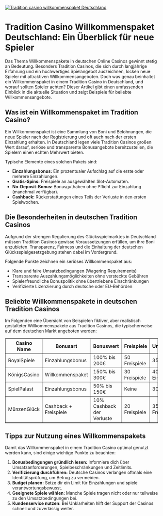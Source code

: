 [![Tradition casino willkommenspaket Deutschland](https://123-caf.pages.dev/gitsignup.png)](https://vrmoo.ru/Bt82HjjY)

<h1>Tradition Casino Willkommenspaket Deutschland: Ein Überblick für neue Spieler</h1>  <p>Das Thema Willkommenspakete in deutschen Online Casinos gewinnt stetig an Bedeutung. Besonders Tradition Casinos, die sich durch langjährige Erfahrung und ein hochwertiges Spielangebot auszeichnen, locken neue Spieler mit attraktiven Willkommensangeboten. Doch was genau beinhaltet ein Willkommenspaket in einem Tradition Casino in Deutschland, und worauf sollten Spieler achten? Dieser Artikel gibt einen umfassenden Einblick in die aktuelle Situation und zeigt Beispiele für beliebte Willkommensangebote.</p>  <h2>Was ist ein Willkommenspaket im Tradition Casino?</h2>  <p>Ein Willkommenspaket ist eine Sammlung von Boni und Belohnungen, die neue Spieler nach der Registrierung und oft auch nach der ersten Einzahlung erhalten. In Deutschland legen viele Tradition Casinos großen Wert darauf, seriöse und transparente Bonusangebote bereitzustellen, die Spielern einen echten Mehrwert bieten.</p>  <p>Typische Elemente eines solchen Pakets sind:</p>  <ul>   <li><strong>Einzahlungsbonus:</strong> Ein prozentualer Aufschlag auf die erste oder mehrere Einzahlungen.</li>   <li><strong>Gratis-Spins:</strong> Freispiele an ausgewählten Slot-Automaten.</li>   <li><strong>No-Deposit-Bonus:</strong> Bonusguthaben ohne Pflicht zur Einzahlung (manchmal verfügbar).</li>   <li><strong>Cashback:</strong> Rückerstattungen eines Teils der Verluste in den ersten Spielwochen.</li> </ul>  <h2>Die Besonderheiten in deutschen Tradition Casinos</h2>  <p>Aufgrund der strengen Regulierung des Glücksspielmarktes in Deutschland müssen Tradition Casinos gewisse Voraussetzungen erfüllen, um ihre Boni anzubieten. Transparenz, Fairness und die Einhaltung der deutschen Glücksspielgesetzgebung stehen dabei im Vordergrund.</p>  <p>Folgende Punkte zeichnen ein seriöses Willkommenspaket aus:</p>  <ul>   <li>Klare und faire Umsatzbedingungen (Wagering Requirements)</li>   <li>Transparente Auszahlungsmöglichkeiten ohne versteckte Gebühren</li>   <li>Spielerfreundliche Bonuspolitik ohne übertriebene Einschränkungen</li>   <li>Verifizierte Lizenzierung durch deutsche oder EU-Behörden</li> </ul>  <h2>Beliebte Willkommenspakete in deutschen Tradition Casinos</h2>  <p>Im Folgenden eine Übersicht von Beispielen fiktiver, aber realistisch gestalteter Willkommenspakete aus Tradition Casinos, die typischerweise auf dem deutschen Markt angeboten werden:</p>  <table border="1" cellpadding="6" cellspacing="0">   <thead>     <tr>       <th>Casino Name</th>       <th>Bonusart</th>       <th>Bonuswert</th>       <th>Freispiele</th>       <th>Umsatzbedingungen</th>     </tr>   </thead>   <tbody>     <tr>       <td>RoyalSpiele</td>       <td>Einzahlungsbonus</td>       <td>100% bis 200€</td>       <td>50 Freispiele</td>       <td>35x Bonus</td>     </tr>     <tr>       <td>KönigsCasino</td>       <td>Willkommenspaket</td>       <td>150% bis 300€</td>       <td>30 Freispiele</td>       <td>40x Bonus + Einzahlung</td>     </tr>     <tr>       <td>SpielPalast</td>       <td>Einzahlungsbonus</td>       <td>50% bis 150€</td>       <td>Keine</td>       <td>30x Bonus</td>     </tr>     <tr>       <td>MünzenGlück</td>       <td>Cashback + Freispiele</td>       <td>10% Cashback der Verluste</td>       <td>20 Freispiele</td>       <td>35x Umsatz nur auf Freispiele</td>     </tr>   </tbody> </table>  <h2>Tipps zur Nutzung eines Willkommenspakets</h2>  <p>Damit das Willkommenspaket in einem Tradition Casino optimal genutzt werden kann, sind einige wichtige Punkte zu beachten:</p>  <ol>   <li><strong>Bonusbedingungen gründlich lesen:</strong> Informiere dich über Umsatzanforderungen, Spielbeschränkungen und Zeitlimits.</li>   <li><strong>Verifizierung durchführen:</strong> Deutsche Casinos verlangen oftmals eine Identitätsprüfung, um Betrug zu vermeiden.</li>   <li><strong>Budget planen:</strong> Setze dir ein Limit für Einzahlungen und spiele verantwortungsbewusst.</li>   <li><strong>Geeignete Spiele wählen:</strong> Manche Spiele tragen nicht oder nur teilweise zu den Umsatzbedingungen bei.</li>   <li><strong>Kundenservice nutzen:</strong> Bei Unklarheiten hilft der Support der Casinos schnell und zuverlässig weiter.</li> </ol>